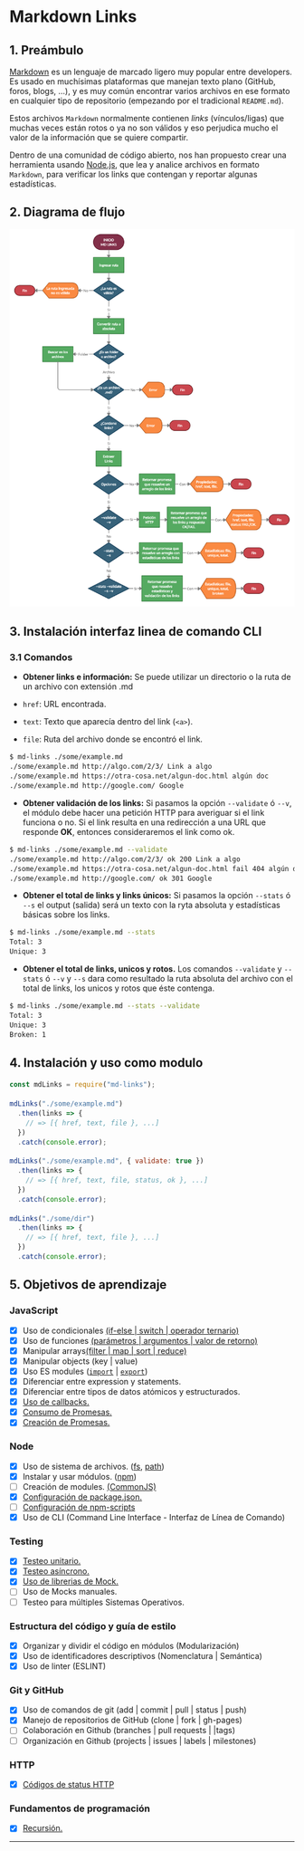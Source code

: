 # Markdown Links

## 1. Preámbulo

[Markdown](https://es.wikipedia.org/wiki/Markdown) es un lenguaje de marcado
ligero muy popular entre developers. Es usado en muchísimas plataformas que
manejan texto plano (GitHub, foros, blogs, ...), y es muy común
encontrar varios archivos en ese formato en cualquier tipo de repositorio
(empezando por el tradicional `README.md`).

Estos archivos `Markdown` normalmente contienen _links_ (vínculos/ligas) que
muchas veces están rotos o ya no son válidos y eso perjudica mucho el valor de
la información que se quiere compartir.

Dentro de una comunidad de código abierto, nos han propuesto crear una
herramienta usando [Node.js](https://nodejs.org/), que lea y analice archivos
en formato `Markdown`, para verificar los links que contengan y reportar
algunas estadísticas.

## 2. Diagrama de flujo

<p align = "center"> <img src="assets/DiagramaMdLinks.jpg"></p>

## 3. Instalación interfaz linea de comando CLI

### 3.1 Comandos
* **Obtener links e información:** Se puede utilizar un directorio o la ruta de un archivo con extensión .md

* `href`: URL encontrada.
* `text`: Texto que aparecía dentro del link (`<a>`).
* `file`: Ruta del archivo donde se encontró el link.

```sh
$ md-links ./some/example.md
./some/example.md http://algo.com/2/3/ Link a algo
./some/example.md https://otra-cosa.net/algun-doc.html algún doc
./some/example.md http://google.com/ Google
```

* **Obtener validación de los links:** Si pasamos la opción `--validate` ó `--v`, el módulo debe hacer una petición HTTP para averiguar si el link funciona o no. Si el link resulta en una redirección a una
URL que responde **OK**, entonces consideraremos el link como ok.

```sh
$ md-links ./some/example.md --validate
./some/example.md http://algo.com/2/3/ ok 200 Link a algo
./some/example.md https://otra-cosa.net/algun-doc.html fail 404 algún doc
./some/example.md http://google.com/ ok 301 Google
```

* **Obtener el total de links y links únicos:** Si pasamos la opción `--stats` ó `--s` el output (salida) será un texto con la ryta absoluta y estadísticas básicas sobre los links.

```sh
$ md-links ./some/example.md --stats
Total: 3
Unique: 3
```

* **Obtener el total de links, unicos y rotos.** Los comandos `--validate` y `--stats` ó `--v` y `--s` dara como resultado la ruta absoluta del archivo con el total de links, los unicos y rotos que éste contenga.

```sh
$ md-links ./some/example.md --stats --validate
Total: 3
Unique: 3
Broken: 1
```

## 4. Instalación y uso como modulo

```js
const mdLinks = require("md-links");

mdLinks("./some/example.md")
  .then(links => {
    // => [{ href, text, file }, ...]
  })
  .catch(console.error);

mdLinks("./some/example.md", { validate: true })
  .then(links => {
    // => [{ href, text, file, status, ok }, ...]
  })
  .catch(console.error);

mdLinks("./some/dir")
  .then(links => {
    // => [{ href, text, file }, ...]
  })
  .catch(console.error);
```

## 5. Objetivos de aprendizaje

### JavaScript

* [X] Uso de condicionales [(if-else | switch | operador ternario)](https://developer.mozilla.org/es/docs/Learn/JavaScript/Building_blocks/conditionals)
* [X] Uso de funciones [(parámetros | argumentos | valor de retorno)](https://developer.mozilla.org/es/docs/Learn/JavaScript/Building_blocks/Functions)
* [X] Manipular arrays[(filter | map | sort | reduce)](https://developer.mozilla.org/es/docs/Web/JavaScript/Reference/Global_Objects/Array/)
* [X] Manipular objects (key | value)
* [X] Uso ES modules ([`import`](https://developer.mozilla.org/en-US/docs/Web/JavaScript/Reference/Statements/import)
| [`export`](https://developer.mozilla.org/en-US/docs/Web/JavaScript/Reference/Statements/export))
* [X] Diferenciar entre expression y statements.
* [X] Diferenciar entre tipos de datos atómicos y estructurados.
* [X] [Uso de callbacks.](https://developer.mozilla.org/es/docs/Glossary/Callback_function)
* [X] [Consumo de Promesas.](https://scotch.io/tutorials/javascript-promises-for-dummies#toc-consuming-promises)
* [X] [Creación de Promesas.](https://www.freecodecamp.org/news/how-to-write-a-javascript-promise-4ed8d44292b8/)

### Node

* [X] Uso de sistema de archivos. ([fs](https://nodejs.org/api/fs.html), [path](https://nodejs.org/api/path.html))
* [X] Instalar y usar módulos. ([npm](https://www.npmjs.com/))
* [ ] Creación de modules. [(CommonJS)](https://nodejs.org/docs/latest-v0.10.x/api/modules.html)
* [X] [Configuración de package.json.](https://docs.npmjs.com/files/package.json)
* [ ] [Configuración de npm-scripts](https://docs.npmjs.com/misc/scripts)
* [X] Uso de CLI (Command Line Interface - Interfaz de Línea de Comando)

### Testing

* [X] [Testeo unitario.](https://jestjs.io/docs/es-ES/getting-started)
* [X] [Testeo asíncrono.](https://jestjs.io/docs/es-ES/asynchronous)
* [X] [Uso de librerias de Mock.](https://jestjs.io/docs/es-ES/manual-mocks)
* [ ] Uso de Mocks manuales.
* [ ] Testeo para múltiples Sistemas Operativos.

### Estructura del código y guía de estilo

* [X] Organizar y dividir el código en módulos (Modularización)
* [X] Uso de identificadores descriptivos (Nomenclatura | Semántica)
* [X] Uso de linter (ESLINT)

### Git y GitHub

* [X] Uso de comandos de git (add | commit | pull | status | push)
* [X] Manejo de repositorios de GitHub (clone | fork | gh-pages)
* [ ] Colaboración en Github (branches | pull requests | |tags)
* [ ] Organización en Github (projects | issues | labels | milestones)

### HTTP

* [X] [Códigos de status HTTP](https://developer.mozilla.org/en-US/docs/Web/HTTP/Status)

### Fundamentos de programación

* [X] [Recursión.](https://www.youtube.com/watch?v=lPPgY3HLlhQ)

***


